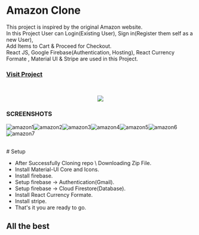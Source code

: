# Amazon Clone


This project is inspired by the original Amazon website.<br />
In this Project User can Login(Existing User), Sign in(Register them self as a new User),<br/>
Add Items to Cart & Proceed for Checkout.<br />
React JS, Google Firebase(Authentication, Hosting), React Currency Formate , Material UI & Stripe are used in this Project.


### [Visit Project]( https://clone-project-6d0ef.web.app )
<br/>
<p align="center">
 <img src="https://i.ibb.co/6PKNqxX/amazon2.png">
 </p>
 
### SCREENSHOTS

<img src="https://i.ibb.co/PCcShVb/amazon1.png" alt="amazon1" border="0"><img src="https://i.ibb.co/C7jWSZP/amazon2.png" alt="amazon2" border="0"><img src="https://i.ibb.co/p38ktQQ/amazon3.png" alt="amazon3" border="0"><img src="https://i.ibb.co/sgJp4Xm/amazon4.png" alt="amazon4" border="0"><img src="https://i.ibb.co/PcCGLxg/amazon5.png" alt="amazon5" border="0"><img src="https://i.ibb.co/D13wBG7/amazon6.png" alt="amazon6" border="0"><img src="https://i.ibb.co/dbtNpTK/amazon7.png" alt="amazon7" border="0">

<br/>
# Setup

  - After Successfully Cloning repo \ Downloading Zip File.
  - Install Material-UI Core and Icons.
  - Install firebase.
  - Setup firebase -> Authentication(Gmail).
  - Setup firebase -> Cloud Firestore(Database).
  - Install React Currency Formate.
  - Install stripe.
  - That's it you are ready to go.


## All the best
